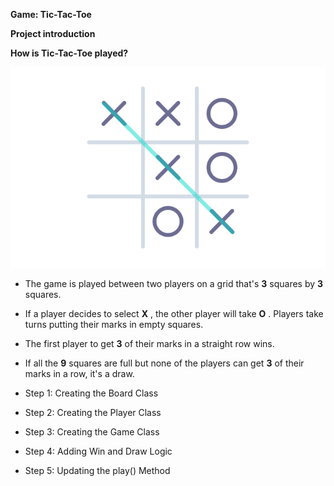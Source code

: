 **Game: Tic-Tac-Toe**

**Project introduction**

**How is Tic-Tac-Toe played?**

![tictactoe.png](assets/tictactoe.png?t=1672661398737)

* The game is played between two players on a grid that's **3** squares by **3** squares.
* If a player decides to select  **X** , the other player will take  **O** . Players take turns putting their marks in empty squares.
* The first player to get **3** of their marks in a straight row wins.
* If all the **9** squares are full but none of the players can get **3** of their marks in a row, it's a draw.

* Step 1: Creating the Board Class
* Step 2: Creating the Player Class
* Step 3: Creating the Game Class
* Step 4: Adding Win and Draw Logic
* Step 5: Updating the play() Method
